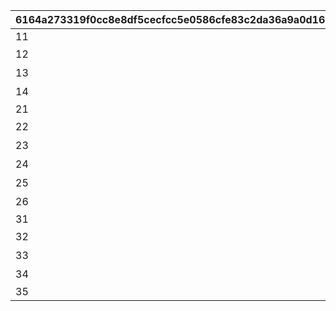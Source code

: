 |6164a273319f0cc8e8df5cecfcc5e0586cfe83c2da36a9a0d166bf28810f7240|b7193a74c2202e007dd6628d8d4cc308e4e08592f9241837e75ff84ac1c2edfe|722382cd0194fc7178dbc8fc13ba41ef618737f052286a3a2309c55117609ebc|da2bc35a1f805e84d53d8d36de4746f14382a363a1b9c7e3fd8b6dab046e32e0|d8b87e25ca35b636e7a73365a67eca24422ec568a5c313229f3835759404c6a4|06091aa18537825c2353c84c1ffaed38aa8de501faa8a667f058b70c157d8254|6d4e55f8fa0328ad601474d5a24e0d019397f1dab8ae62d0792b2e0337176a69|5b324647be13582767f237b0e100c52f897f5e9cddbc44a6689f74af808b1c84|4e0c1477c257a7921e5a86460e28c39a6f88995256b86c8553af8df81b6fcbc1|9f3f09db72acf2c4cbf29edc02713a260aa5319ca87657f9822fdd0da2fb0a19|
| --- | --- | --- | --- | --- | --- | --- | --- | --- | --- |
|11|5038600|1|0|0||20023105|1|1||
|12|0|0|0|0|次世代へ継承すべき新言語|20023105|2|1|高等部１年　チエル|
|13|0|0|0|0|私はとても作文が苦手です|20023107|3|1|高等部２年　クロエ|
|14|0|0|0|0|飛翔へと至るまで|20023109|4|1|高等部３年　ユニ|
|21|5038601|2|0|0||20023111|5|2||
|22|0|0|0|0|閃きましたわ！|20023111|6|2|記入担当　アキノ|
|23|0|0|0|0|組み立てにゃ！|20023112|7|2|記入担当　タマキ|
|24|0|0|0|0|私こんなの書いたっけ…？|20023113|8|2|記入担当　ユカリ|
|25|0|0|0|0|このままにしておけないわ|20023114|9|2|記入担当　ミフユ|
|26|0|0|0|0|特別講座を終えて|20023115|10|2|総括|
|31|5038602|2|0|1||20023115|11|3||
|32|0|0|0|1|開発記－考察|20023115|12|3|浪漫継承計画|
|33|0|0|0|2|開発記－試作機完成|20023115|13|3|未全充溢計画|
|34|0|0|0|3|開発記－最終工程|20023115|14|3|画竜点睛計画|
|35|5038603|3|2022/01/17 15:00:00|3||20023115|15|3||